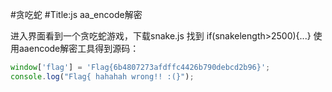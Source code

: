 #贪吃蛇
#Title:js aa_encode解密

进入界面看到一个贪吃蛇游戏，下载snake.js
找到 if(snakelength>2500){...}
使用aaencode解密工具得到源码：
```js
window['flag'] = 'Flag{6b4807273afdffc4426b790debcd2b96}';
console.log("Flag{ hahahah wrong!! :(}");
```